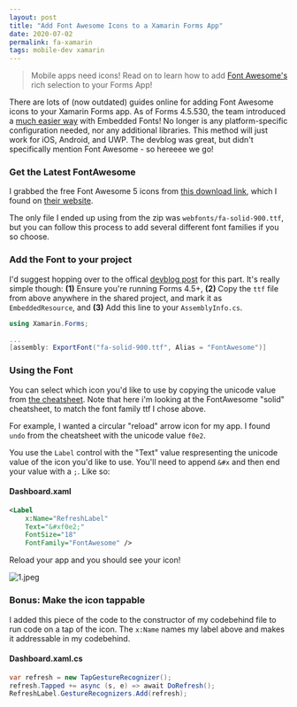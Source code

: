 ```yaml
---
layout: post
title: "Add Font Awesome Icons to a Xamarin Forms App"
date: 2020-07-02
permalink: fa-xamarin
tags: mobile-dev xamarin
---
```


> Mobile apps need icons! Read on to learn how to add [Font Awesome's](https://fontawesome.com/) rich selection to your Forms App!

There are lots of (now outdated) guides online for adding Font Awesome icons to your Xamarin Forms app. As of Forms 4.5.530, the team introduced a [much easier way](https://devblogs.microsoft.com/xamarin/embedded-fonts-xamarin-forms/) with Embedded Fonts! No longer is any platform-specific configuration needed, nor any additional libraries. This method will just work for iOS, Android, and UWP. The devblog was great, but didn't specifically mention Font Awesome - so hereeee we go!

### Get the Latest FontAwesome

I grabbed the free Font Awesome 5 icons from [this download link](https://use.fontawesome.com/releases/v5.13.1/fontawesome-free-5.13.1-web.zip), which I found on [their website](https://fontawesome.com/how-to-use/on-the-web/setup/hosting-font-awesome-yourself).

The only file I ended up using from the zip was `webfonts/fa-solid-900.ttf`, but you can follow this process to add several different font families if you so choose.

### Add the Font to your project

I'd suggest hopping over to the offical [devblog post](https://devblogs.microsoft.com/xamarin/embedded-fonts-xamarin-forms/) for this part. It's really simple though: **(1)** Ensure you're running Forms 4.5+, **(2)** Copy the `ttf` file from above anywhere in the shared project, and mark it as `EmbeddedResource`, and **(3)** Add this line to your `AssemblyInfo.cs`.

```csharp
using Xamarin.Forms;

...
[assembly: ExportFont("fa-solid-900.ttf", Alias = "FontAwesome")]
```

### Using the Font

You can select which icon you'd like to use by copying the unicode value from [the cheatsheet](https://fontawesome.com/cheatsheet/free/solid). Note that here i'm looking at the FontAwesome "solid" cheatsheet, to match the font family ttf I chose above.

For example, I wanted a circular "reload" arrow icon for my app. I found `undo` from the cheatsheet with the unicode value `f0e2`.

You use the `Label` control with the "Text" value respresenting the unicode value of the icon you'd like to use. You'll need to append `&#x` and then end your value with a `;`. Like so:

#### Dashboard.xaml

```xml
<Label
    x:Name="RefreshLabel"
    Text="&#xf0e2;"
    FontSize="18"
    FontFamily="FontAwesome" />
```

Reload your app and you should see your icon!

![1.jpeg]({{site.url}}/assets/resources-fa-xamarin/1.jpeg)

### Bonus: Make the icon tappable

I added this piece of the code to the constructor of my codebehind file to run code on a tap of the icon. The `x:Name` names my label above and makes it addressable in my codebehind.

#### Dashboard.xaml.cs

```csharp
var refresh = new TapGestureRecognizer();
refresh.Tapped += async (s, e) => await DoRefresh();
RefreshLabel.GestureRecognizers.Add(refresh);
```
